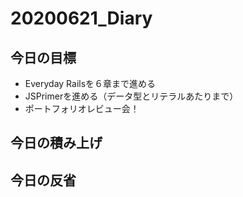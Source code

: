 # 20200621_Diary

## 今日の目標

- Everyday Railsを６章まで進める
- JSPrimerを進める（データ型とリテラルあたりまで）
- ポートフォリオレビュー会！

## 今日の積み上げ

## 今日の反省
